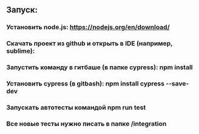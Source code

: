 ## Запуск:
### Установить node.js: https://nodejs.org/en/download/
### Скачать проект из github и открыть в IDE (например, sublime):
### Запустить команду в гитбаше (в папке cypress): npm install
### Установить cypress (в gitbash): npm install cypress --save-dev
### Запускать автотесты командой npm run test
### Все новые тесты нужно писать в папке /integration
